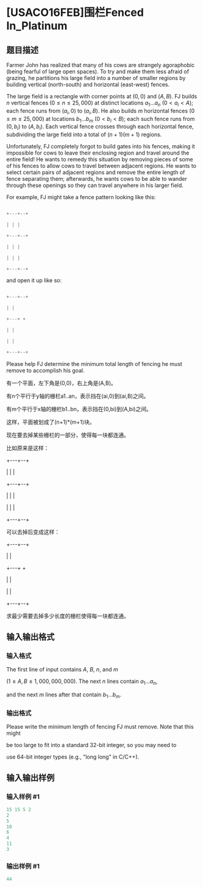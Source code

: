 # [USACO16FEB]围栏Fenced In_Platinum

## 题目描述

Farmer John has realized that many of his cows are strangely agoraphobic (being fearful of large open spaces). To try and make them less afraid of grazing, he partitions his large field into a number of smaller regions by building vertical (north-south) and horizontal (east-west) fences.

The large field is a rectangle with corner points at $(0,0)$ and $(A,B)$. FJ builds $n$ vertical fences ($0 \leq n \leq 25,000$) at distinct locations $a_1 \ldots a_n$ ($0 < a_i < A$); each fence runs from $(a_i, 0)$ to $(a_i, B)$. He also builds $m$ horizontal fences ($0 \leq m \leq 25,000$) at locations $b_1 \ldots b_m$ ($0 < b_i < B$); each such fence runs from $(0, b_i)$ to $(A, b_i)$. Each vertical fence crosses through each horizontal fence, subdividing the large field into a total of $(n+1)(m+1)$ regions.

Unfortunately, FJ completely forgot to build gates into his fences, making it impossible for cows to leave their enclosing region and travel around the entire field! He wants to remedy this situation by removing pieces of some of his fences to allow cows to travel between adjacent regions. He wants to select certain pairs of adjacent regions and remove the entire length of fence separating them; afterwards, he wants cows to be able to wander through these openings so they can travel anywhere in his larger field.

For example, FJ might take a fence pattern looking like this:

```cpp

+---+--+

| | |

+---+--+

| | |

| | |

+---+--+

```

and open it up like so:

```cpp

+---+--+

| |

+---+ +

| |

| |

+---+--+

```

Please help FJ determine the minimum total length of fencing he must remove to accomplish his goal.

有一个平面，左下角是(0,0)，右上角是(A,B)。

有n个平行于y轴的栅栏a1..an，表示挡在(ai,0)到(ai,B)之间。

有m个平行于x轴的栅栏b1..bn，表示挡在(0,bi)到(A,bi)之间。

这样，平面被划成了(n+1)\*(m+1)块。

现在要去掉某些栅栏的一部分，使得每一块都连通。

比如原来是这样：

+---+--+

| | |

+---+--+

| | |

| | |

+---+--+

可以去掉后变成这样：

+---+--+

| |

+---+ +

| |

| |

+---+--+

求最少需要去掉多少长度的栅栏使得每一块都连通。

## 输入输出格式

### 输入格式

The first line of input contains $A$, $B$, $n$, and $m$

($1 \leq A, B \leq 1,000,000,000$). The next $n$ lines contain $a_1 \ldots a_n$,

and the next $m$ lines after that contain $b_1 \ldots b_m$.

### 输出格式

Please write the minimum length of fencing FJ must remove. Note that this might

be too large to fit into a standard 32-bit integer, so you may need to

use 64-bit integer types (e.g., "long long" in C/C++).

## 输入输出样例

### 输入样例 #1

```cpp
15 15 5 2
2
5
10
6
4
11
3
```


### 输出样例 #1

```cpp
44
```


